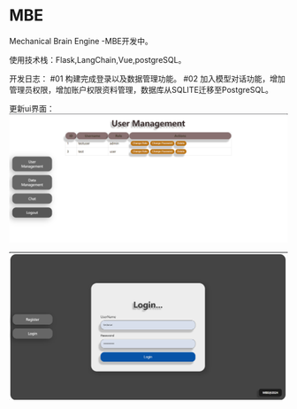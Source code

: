# MBE
Mechanical Brain Engine -MBE开发中。

使用技术栈：Flask,LangChain,Vue,postgreSQL。

开发日志：
            \#01 构建完成登录以及数据管理功能。
            \#02 加入模型对话功能，增加管理员权限，增加账户权限资料管理，数据库从SQLITE迁移至PostgreSQL。

更新ui界面：
![alt text](image.png)

![alt text](image-1.png)
